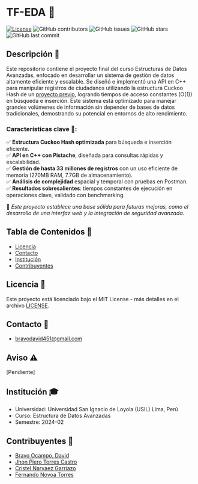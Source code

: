 # TF-EDA :rocket:

[![License](https://img.shields.io/badge/License-MIT-blue.svg)](LICENSE)
![GitHub contributors](https://img.shields.io/github/contributors/d-a-b-o/ProyectoFinal_ADA)
![GitHub issues](https://img.shields.io/github/issues-raw/d-a-b-o/ProyectoFinal_ADA)
![GitHub stars](https://img.shields.io/github/stars/d-a-b-o/ProyectoFinal_ADA)
![GitHub last commit](https://img.shields.io/github/last-commit/d-a-b-o/ProyectoFinal_ADA)

## Descripción :page_facing_up:

Este repositorio contiene el proyecto final del curso Estructuras de Datos Avanzadas, enfocado en desarrollar un sistema de gestión de datos altamente eficiente y escalable.
Se diseñó e implementó una API en C++ para manipular registros de ciudadanos utilizando la estructura Cuckoo Hash de un [proyecto previo](https://github.com/d-a-b-o/ProyectoFinal_ADA), logrando tiempos de acceso constantes (O(1)) en búsqueda e inserción. Este sistema está optimizado para manejar grandes volúmenes de información sin depender de bases de datos tradicionales, demostrando su potencial en entornos de alto rendimiento.

### Características clave 🚀:
✅ **Estructura Cuckoo Hash optimizada** para búsqueda e inserción eficiente.  
✅ **API en C++ con Pistache**, diseñada para consultas rápidas y escalabilidad.  
✅ **Gestión de hasta 33 millones de registros** con un uso eficiente de memoria (270MB RAM, 7.7GB de almacenamiento).  
✅ **Análisis de complejidad** espacial y temporal con pruebas en Postman.  
✅ **Resultados sobresalientes**: tiempos constantes de ejecución en operaciones clave, validado con benchmarking.  

📌 *Este proyecto establece una base sólida para futuras mejoras, como el desarrollo de una interfaz web y la integración de seguridad avanzada.*  

## Tabla de Contenidos :scroll:

- [Licencia](#licencia)
- [Contacto](#contacto)
- [Institución](#institución)
- [Contribuyentes](#contribuyentes)

## Licencia :memo:

Este proyecto está licenciado bajo el MIT License - más detalles en el archivo [LICENSE](LICENSE).

## Contacto :email:

- bravodavid451@gmail.com

## Aviso :warning:

[Pendiente]

## Institución :mortar_board:

- Universidad: Universidad San Ignacio de Loyola (USIL) Lima, Perú
- Curso: Estructura de Datos Avanzadas
- Semestre: 2024-02

## Contribuyentes :busts_in_silhouette:

- [Bravo Ocampo, David](https://github.com/d-a-b-o)
- [Jhon Piero Torres Castro]()  
- [Cristel Narvaez Garriazo]()  
- [Fernando Novoa Torres]() 

